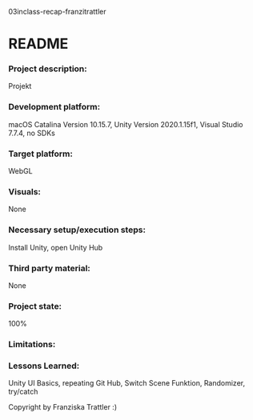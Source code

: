 03inclass-recap-franzitrattler
# README

### Project description: 
Projekt

### Development platform: 
macOS Catalina Version 10.15.7, Unity Version 2020.1.15f1, Visual Studio 7.7.4, no SDKs

### Target platform: 
WebGL

### Visuals: 
None

### Necessary setup/execution steps: 
Install Unity, open Unity Hub

### Third party material: 
None

### Project state: 
100%

### Limitations: 


### Lessons Learned: 

Unity UI Basics, repeating Git Hub, Switch Scene Funktion, Randomizer, try/catch

Copyright by Franziska Trattler :)